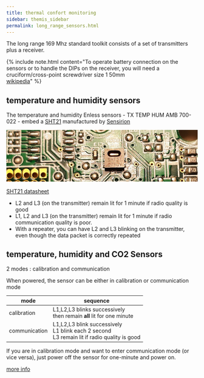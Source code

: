 ```yaml
---
title: thermal confort monitoring
sidebar: themis_sidebar
permalink: long_range_sensors.html
---
```


The long range 169 Mhz standard toolkit consists of a set of transmitters plus a receiver.

{% include note.html content="To operate battery connection on the sensors or to handle the DIPs on the receiver, you will need a cruciform/cross-point screwdriver size 1 50mm<br>[wikipedia](https://en.wikipedia.org/wiki/List_of_screw_drives)" %}

## temperature and humidity sensors

The temperature and humidity Enless sensors - TX TEMP HUM AMB 700-022 - embed a [SHT21](https://www.sensirion.com/en/environmental-sensors/humidity-sensors/humidity-temperature-sensor-sht2x-digital-i2c-accurate/)
manufactured by [Sensirion](https://www.sensirion.com/en/)

![Enless TRH circuit](long_range/enless_TRH_circuit_small.jpg)

[SHT21 datasheet](long_range/Sensirion_Humidity_Sensors_SHT21_Datasheet.pdf)

- L2 and L3 (on the transmitter) remain lit for 1 minute if radio quality is good
- L1, L2 and L3 (on the transmitter) remain lit for 1 minute if radio communication quality is poor.
- With a repeater, you can have L2 and L3 blinking on the transmitter, even though the data packet is correctly repeated

## temperature, humidity and CO2 Sensors

2 modes : calibration and communication

When powered, the sensor can be either in calibration or communication mode

mode | sequence
--|--
calibration |L1,L2,L3 blinks successively<br>then remain **all** lit for one minute
communication | L1,L2,L3 blink successively<br>L1 blink each 2 second<br>L3 remain lit if radio quality is good

If you are in calibration mode and want to enter communication mode (or vice versa), just power off the sensor for one-minute and power on.

[more info](long_range/enless_CO2.pdf)
